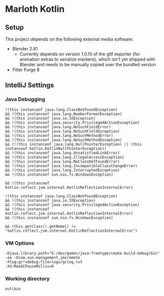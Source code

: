 # Marloth Kotlin

## Setup

This project depends on the following external media software:
* Blender 2.81
    * Currently depends on version 1.0.10 of the gltf exporter (for animation extras to serialize markers), which isn't yet shipped with Blender and needs to be manually copied over the bundled version
* Filter Forge 8

## IntelliJ Settings

### Java Debugging
```
!(this instanceof java.lang.ClassNotFoundException)
&& !(this instanceof java.lang.NumberFormatException)
&& !(this instanceof java.io.IOException)
&& !(this instanceof java.security.PrivilegedActionException)
&& !(this instanceof java.lang.NoSuchFieldError)
&& !(this instanceof java.lang.NoSuchFieldException)
&& !(this instanceof java.lang.NoSuchMethodError)
&& !(this instanceof java.lang.NoSuchMethodException)
&& (!(this instanceof java.lang.NullPointerException) || (this instanceof kotlin.KotlinNullPointerException))
&& !(this instanceof java.lang.UnsatisfiedLinkError)
&& !(this instanceof java.lang.IllegalAccessException)
&& !(this instanceof java.lang.NoClassDefFoundError)
&& !(this instanceof java.lang.IncompatibleClassChangeError)
&& !(this instanceof java.lang.InterruptedException)
&& !(this instanceof sun.nio.fs.WindowsException)
```

```
&& !(this instanceof kotlin.reflect.jvm.internal.KotlinReflectionInternalError)
```

```
!(this instanceof java.lang.ClassNotFoundException)
&& !(this instanceof java.io.IOException)
&& !(this instanceof java.security.PrivilegedActionException)
&& !(this instanceof kotlin.reflect.jvm.internal.KotlinReflectionInternalError)
&& !(this instanceof sun.nio.fs.WindowsException)
```

```
&& (this.getClass().getName() != "kotlin.reflect.jvm.internal.KotlinReflectionInternalError")
```
### VM Options
```
-Djava.library.path="E:/dev/games/java-freetype/cmake-build-debug/bin" -ea -Dcom.sun.management.jmxremote
-Xlog:gc*=debug:file=logs/gclog.txt 
-XX:MaxGCPauseMillis=8
```

### Working directory
```out\bin```
